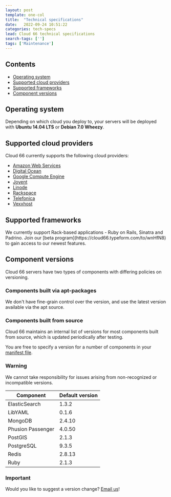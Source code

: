 ```yaml
---
layout: post
template: one-col
title:  "Technical specifications"
date:   2022-09-24 10:51:22
categories: tech-specs
lead: Cloud 66 technical specifications
search-tags: ['']
tags: ['Maintenance']
---
```


<h2>Contents</h2>
<ul class="page-toc">
    <li>
        <a href="#os">Operating system</a>
    </li>
    <li>
        <a href="#clouds">Supported cloud providers</a>
    </li>
    <li>
        <a href="#frameworks">Supported frameworks</a>
    </li>
    <li>
        <a href="#versions">Component versions</a>
    </li>               
</ul>

<h2 id="os">Operating system</h2>
Depending on which cloud you deploy to, your servers will be deployed with <b>Ubuntu 14.04 LTS</b> or <b>Debian 7.0 Wheezy</b>.

<h2 id="clouds">Supported cloud providers</h2>
Cloud 66 currently supports the following cloud providers:

<ul>
    <li><a href="/deployment/cloud-aws.html" target="_blank">Amazon Web Services</a></li>
    <li><a href="/deployment/cloud-do.html" target="_blank">Digital Ocean</a></li>
    <li><a href="/deployment/cloud-gce.html" target="_blank">Google Compute Engine</a></li>
    <li><a href="/deployment/cloud-joyent.html" target="_blank">Joyent</a></li>
    <li><a href="/deployment/cloud-linode.html" target="_blank">Linode</a></li>
    <li><a href="/deployment/cloud-rackspace.html" target="_blank">Rackspace</a></li>
    <li><a href="/deployment/cloud-telefonica.html" target="_blank">Telefonica</a></li>
    <li><a href="/deployment/cloud-vexxhost.html" target="_blank">Vexxhost</a></li>
</ul>

<h2 id="frameworks">Supported frameworks</h2>
We currently support Rack-based applications - Ruby on Rails, Sinatra and Padrino. Join our [beta program](https://cloud66.typeform.com/to/wnHfN8) to gain access to our newest features.

<h2 id="versions">Component versions</h2>
Cloud 66 servers have two types of components with differing policies on versioning.

<h3 id="apt">Components built via apt-packages</h3>
We don't have fine-grain control over the version, and use the latest version available via the apt source.

<h3 id="source">Components built from source</h3>
Cloud 66 maintains an internal list of versions for most components built from source, which is updated periodically after testing.

You are free to specify a version for a number of components in your [manifest file](/stack-features/manifest-files.html).

<div class="notice notice-warning">
    <h3>Warning</h3>
    <p>We cannot take responsibility for issues arising from non-recognized or incompatible versions.</p>
</div>

<table class='table table-bordered table-striped table-small'>
    <thead>
        <tr>
            <th align="center">Component</th>
            <th align="center">Default version</th>
        </tr>
    </thead>
    <tbody> 
        <tr>
            <td>ElasticSearch</td>
            <td>1.3.2</td>
        </tr>
        <tr>
            <td>LibYAML</td>
            <td>0.1.6</td>
        </tr>               
        <tr>
            <td>MongoDB</td>
            <td>2.4.10</td>
        </tr>
        <tr>
            <td>Phusion Passenger</td>
            <td>4.0.50</td>
        </tr>   
        <tr>
            <td>PostGIS</td>
            <td>2.1.3</td>
        </tr>                  
        <tr>
            <td>PostgreSQL</td>
            <td>9.3.5</td>
        </tr>
        <tr>
            <td>Redis</td>
            <td>2.8.13</td>
        </tr>
        <tr>
            <td>Ruby</td>
            <td>2.1.3</td>
        </tr>        
    </tbody>
</table>

<div class="notice">
    <h3>Important</h3>
    <p>Would you like to suggest a version change? <a href="mailto:support@cloud66.com?subject=Version update">Email us</a>!</p>
</div>
